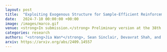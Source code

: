 ```yaml
---
layout: post
title:  "Exploiting Exogenous Structure for Sample-Efficient Reinforcement Learning"
date:   2024-7-10 00:00:00 +00:00
image: /images/marco.gif
venue: <strong>In submission.</strong> Preliminary version at the 38th Workshop on Aligning Reinforcement Learning Experimentalists and Theorists (ARLET), the <strong>International Conference on Machine Learning (ICML)</strong>
categories: research
authors: "<strong>Jia Wan*</strong>, Sean Sinclair, Devavrat Shah, and Martin Wainwright"
arxiv: https://arxiv.org/abs/2409.14557
---
```

    